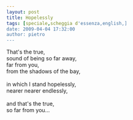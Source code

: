 ```yaml
---
layout: post
title: Hopelessly
tags: [speciale,scheggia d'essenza,english,]
date: 2009-04-04 17:32:00
author: pietro
---
```

That's the true,<br/>sound of being so far away,<br/>far from you,<br/>from the shadows of the bay,<br/><br/>in which I stand hopelessly,<br/>nearer nearer endlessly,<br/><br/>and that's the true,<br/>so far from you...
